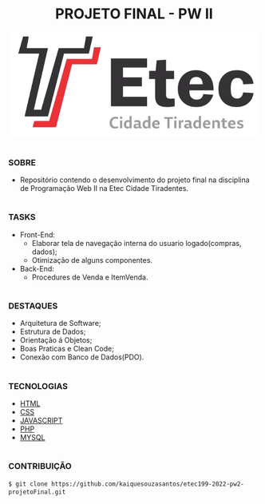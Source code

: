 <h1 align=center>PROJETO FINAL - PW II</h1>

<p align="center">
  <img src="etec.png" width="500">
</p>

#
### SOBRE

- Repositório contendo o desenvolvimento do projeto final na disciplina de Programação Web II na Etec Cidade Tiradentes.

#
### TASKS
- Front-End:
  - Elaborar tela de navegação interna do usuario logado(compras, dados);
  - Otimização de alguns componentes.
- Back-End:
  - Procedures de Venda e ItemVenda.
  
#
### DESTAQUES
- Arquitetura de Software;
- Estrutura de Dados;
- Orientação á Objetos;
- Boas Praticas e Clean Code;
- Conexão com Banco de Dados(PDO).

#
### TECNOLOGIAS
- [HTML]()
- [CSS]()
- [JAVASCRIPT]()
- [PHP](https://www.php.net/docs.php)
- [MYSQL](https://dev.mysql.com/doc)

#
### CONTRIBUIÇÃO

```
$ git clone https://github.com/kaiquesouzasantos/etec199-2022-pw2-projetoFinal.git 
```
